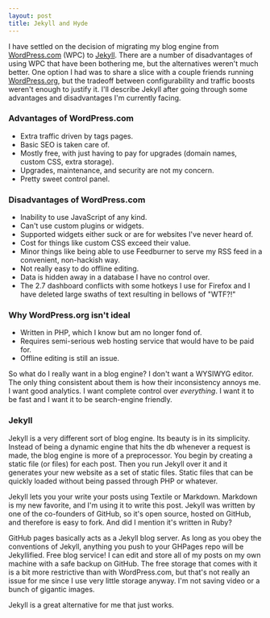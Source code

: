 ```yaml
---
layout: post
title: Jekyll and Hyde
---
```


I have settled on the decision of migrating my blog engine from [WordPress.com][:wordpress] (WPC) to [Jekyll][:jekyll].  There are a number of disadvantages of using WPC that have been bothering me, but the alternatives weren't much better.  One option I had was to share a slice with a couple friends running [WordPress.org][:wporg], but the tradeoff between configurability and traffic boosts weren't enough to justify it.  I'll describe Jekyll after going through some advantages and disadvantages I'm currently facing.

### Advantages of WordPress.com

+ Extra traffic driven by tags pages.
+ Basic SEO is taken care of.
+ Mostly free, with just having to pay for upgrades (domain names, custom CSS, extra storage).
+ Upgrades, maintenance, and security are not my concern.
+ Pretty sweet control panel.

### Disadvantages of WordPress.com

+ Inability to use JavaScript of any kind.
+ Can't use custom plugins or widgets.
+ Supported widgets either suck or are for websites I've never heard of.
+ Cost for things like custom CSS exceed their value.
+ Minor things like being able to use Feedburner to serve my RSS feed in a convenient, non-hackish way.
+ Not really easy to do offline editing.
+ Data is hidden away in a database I have no control over.
+ The 2.7 dashboard conflicts with some hotkeys I use for Firefox and I have deleted large swaths of text resulting in bellows of "WTF?!"

### Why WordPress.org isn't ideal

+ Written in PHP, which I know but am no longer fond of.
+ Requires semi-serious web hosting service that would have to be paid for.
+ Offline editing is still an issue.

So what do I really want in a blog engine?  I don't want a WYSIWYG editor. The only thing consistent about them is how their inconsistency annoys me.  I want good analytics.  I want complete control over _everything_.  I want it to be fast and I want it to be search-engine friendly.

### Jekyll

Jekyll is a very different sort of blog engine.  Its beauty is in its simplicity.  Instead of being a dynamic engine that hits the db whenever a request is made, the blog engine is more of a preprocessor.  You begin by creating a static file (or files) for each post.  Then you run Jekyll over it and it generates your new website as a set of static files.  Static files that can be quickly loaded without being passed through PHP or whatever.

Jekyll lets you your write your posts using Textile or Markdown.  Markdown is my new favorite, and I'm using it to write this post.  Jekyll was written by one of the co-founders of GitHub, so it's open source, hosted on GitHub, and therefore is easy to fork.  And did I mention it's written in Ruby?

GitHub pages basically acts as a Jekyll blog server.  As long as you obey the conventions of Jekyll, anything you push to your GHPages repo will be Jekyllified.  Free blog service!  I can edit and store all of my posts on my own machine with a safe backup on GitHub.  The free storage that comes with it is a bit more restrictive than with WordPress.com, but that's not really an issue for me since I use very little storage anyway.  I'm not saving video or a bunch of gigantic images.

Jekyll is a great alternative for me that just works.


[:wordpress]: http://www.wordpress.com
[:jekyll]: http://mojombo.github.com/jekyll
[:wporg]: http://www.wordpress.org
